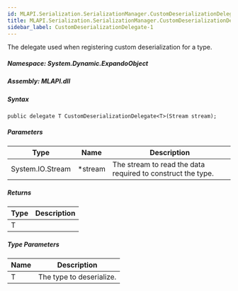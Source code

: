 ```yaml
---  
id: MLAPI.Serialization.SerializationManager.CustomDeserializationDelegate-1  
title: MLAPI.Serialization.SerializationManager.CustomDeserializationDelegate-1
sidebar_label: CustomDeserializationDelegate-1
---
```


<div class="markdown level0 summary">

The delegate used when registering custom deserialization for a type.

</div>

<div class="markdown level0 conceptual">

</div>

##### **Namespace**: System.Dynamic.ExpandoObject

##### **Assembly**: MLAPI.dll

##### Syntax

    public delegate T CustomDeserializationDelegate<T>(Stream stream);

##### Parameters

| Type             | Name     | Description                                                 |
|------------------|----------|-------------------------------------------------------------|
| System.IO.Stream | \*stream | The stream to read the data required to construct the type. |

##### Returns

| Type | Description |
|------|-------------|
| T    |             |

##### Type Parameters

| Name | Description              |
|------|--------------------------|
| T    | The type to deserialize. |
